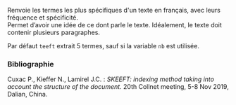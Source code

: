 Renvoie les termes les plus spécifiques d'un texte en français, avec leurs fréquence et spécificité.  
Permet d’avoir une idée de ce dont parle le texte. Idéalement, le texte doit contenir plusieurs paragraphes.

Par défaut `teeft` extrait 5 termes, sauf si la variable `nb` est utilisée.

### Bibliographie

Cuxac P., Kieffer N., Lamirel J.C. : *SKEEFT: indexing method taking into account the structure of the document*. 20th Collnet meeting, 5-8 Nov 2019, Dalian, China.
